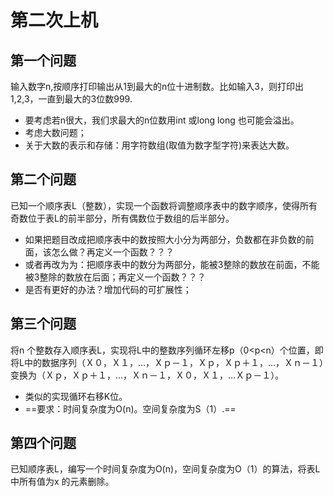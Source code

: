 # 第二次上机
## 第一个问题
输入数字n,按顺序打印输出从1到最大的n位十进制数。比如输入3，则打印出1,2,3，一直到最大的3位数999.
- 要考虑若n很大，我们求最大的n位数用int 或long long 也可能会溢出。
- 考虑大数问题；
- 关于大数的表示和存储：用字符数组(取值为数字型字符)来表达大数。

## 第二个问题
已知一个顺序表L（整数），实现一个函数将调整顺序表中的数字顺序，使得所有奇数位于表L的前半部分，所有偶数位于数组的后半部分。
- 如果把题目改成把顺序表中的数按照大小分为两部分，负数都在非负数的前面，该怎么做？再定义一个函数？？？
- 或者再改为为：把顺序表中的数分为两部分，能被3整除的数放在前面，不能被3整除的数放在后面；再定义一个函数？？？
- 是否有更好的办法？增加代码的可扩展性；

## 第三个问题

将n 个整数存入顺序表L，实现将L中的整数序列循环左移p（0<p<n）个位置，即将L中的数据序列（Ｘ０，Ｘ１，…，Ｘｐ－１，Ｘｐ，Ｘｐ＋１，…，Ｘｎ－１）变换为（Ｘｐ，Ｘｐ＋１，…，Ｘｎ－１，Ｘ０，Ｘ１，…Ｘｐ－１）。
- 类似的实现循环右移K位。
- ==要求：时间复杂度为O(n)。空间复杂度为S（1）.==

## 第四个问题

已知顺序表L，编写一个时间复杂度为O(n)，空间复杂度为O（1）的算法，将表L中所有值为x 的元素删除。
